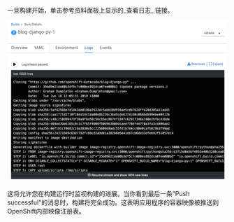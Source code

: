 一旦构建开始，单击参考资料面板上显示的_查看日志_ 链接。

![Accessing Build Logs](../../assets/introduction/deploying-python-44/03-application-build-logs.png)

这将允许您在构建运行时监视构建的进展。当你看到最后一条"Push successful"的消息时，构建将完全成功。这表明应用程序的容器映像被推送到OpenShift内部映像注册表。